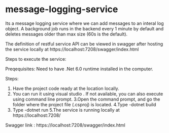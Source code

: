 # message-logging-service

Its a message logging service where we can add messages to an interal log object.
A background job runs in the backend every 1 minute by default and deletes messages older than max size (60s is the default).

The definition of restful service API can be viewed in swagger after hosting the service locally at
https://localhost:7208/swagger/index.html

Steps to execute the service:

Preqequisites:  Need to have .Net 6.0 runtime installed in the computer.

Steps:

1. Have the project code ready at the location locally.
2. You can run it using visual studio . If not available, you can also execute using command line prompt.
3.Open the command prompt, and go the folder where the project file (.csproj) is located.
4.Type -dotnet build
5. Type -dotnet run <Time Interval Parameter>
5.The service is running locally at
https://localhost:7208/

Swagger link : https://localhost:7208/swagger/index.html